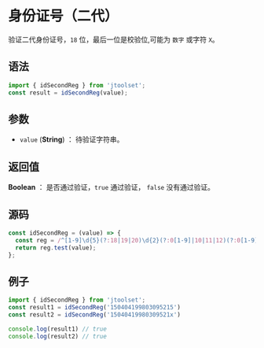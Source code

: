 

# 身份证号（二代）

验证二代身份证号，`18` 位，最后一位是校验位,可能为 `数字` 或字符 `X`。

## 语法

```js
import { idSecondReg } from 'jtoolset';
const result = idSecondReg(value);
```

## 参数

- `value` (**String**) ： 待验证字符串。

## 返回值

**Boolean** ： 是否通过验证，`true` 通过验证， `false` 没有通过验证。

## 源码

```js
const idSecondReg = (value) => {
  const reg = /^[1-9]\d{5}(?:18|19|20)\d{2}(?:0[1-9]|10|11|12)(?:0[1-9]|[1-2]\d|30|31)\d{3}[\dXx]$/;
  return reg.test(value);
};
```

## 例子

```js
import { idSecondReg } from 'jtoolset';
const result1 = idSecondReg('150404199803095215')
const result2 = idSecondReg('15040419980309521x')

console.log(result1) // true
console.log(result2) // true
```
